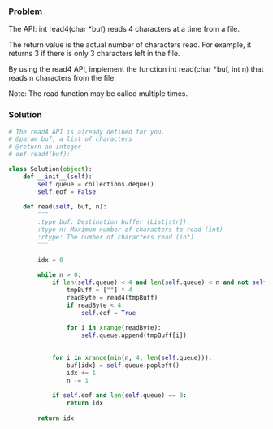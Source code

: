 ### Problem
The API: int read4(char *buf) reads 4 characters at a time from a file.

The return value is the actual number of characters read. For example, it returns 3 if there is only 3 characters left in the file.

By using the read4 API, implement the function int read(char *buf, int n) that reads n characters from the file.

Note:
The read function may be called multiple times.
### Solution
```python
# The read4 API is already defined for you.
# @param buf, a list of characters
# @return an integer
# def read4(buf):

class Solution(object):
    def __init__(self):
        self.queue = collections.deque()
        self.eof = False
    
    def read(self, buf, n):
        """
        :type buf: Destination buffer (List[str])
        :type n: Maximum number of characters to read (int)
        :rtype: The number of characters read (int)
        """
        
        idx = 0
        
        while n > 0:
            if len(self.queue) < 4 and len(self.queue) < n and not self.eof:
                tmpBuff = [""] * 4
                readByte = read4(tmpBuff)
                if readByte < 4:
                    self.eof = True
                    
                for i in xrange(readByte):
                    self.queue.append(tmpBuff[i])
    

            for i in xrange(min(n, 4, len(self.queue))):
                buf[idx] = self.queue.popleft()
                idx += 1
                n -= 1
            
            if self.eof and len(self.queue) == 0:
                return idx
            
        return idx
            
```